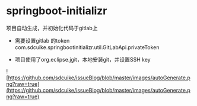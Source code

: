 # springboot-initializr
项目自动生成，并初始化代码于gitlab上

- 需要设置gitlab 的token com.sdcuike.springbootinitializr.util.GitLabApi.privateToken

- 项目使用了org.eclipse.jgit，本地安装git，并设置SSH key

![https://github.com/sdcuike/issueBlog/blob/master/images/autoGenerate.png?raw=true](https://github.com/sdcuike/issueBlog/blob/master/images/autoGenerate.png?raw=true)